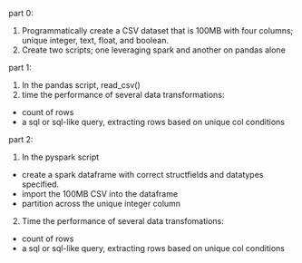 part 0:
1. Programmatically create a CSV dataset that is 100MB with four columns; unique integer, text, float, and boolean.
2. Create two scripts; one leveraging spark and another on pandas alone

part 1: 
1. In the pandas script, read_csv() 
2. time the performance of several data transformations:
* count of rows
* a sql or sql-like query, extracting rows based on unique col conditions

part 2:
1. In the pyspark script
* create a spark dataframe with correct structfields and datatypes specified.
* import the 100MB CSV into the dataframe
* partition across the unique integer column
2. Time the performance of several data transfomations:
* count of rows
* a sql or sql-like query, extracting rows based on unique col conditions

